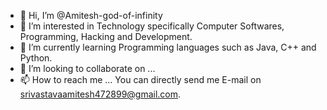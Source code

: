 - 👋 Hi, I’m @Amitesh-god-of-infinity
- 👀 I’m interested in Technology specifically Computer Softwares, Programming, Hacking and Development.
- 🌱 I’m currently learning Programming languages such as Java, C++ and Python.
- 💞️ I’m looking to collaborate on ...
- 📫 How to reach me ... You can directly send me E-mail on srivastavaamitesh472899@gmail.com.

<!---
Amitesh-god-of-infinity/Amitesh-god-of-infinity is a ✨ special ✨ repository because its `README.md` (this file) appears on your GitHub profile.
You can click the Preview link to take a look at your changes.
--->

